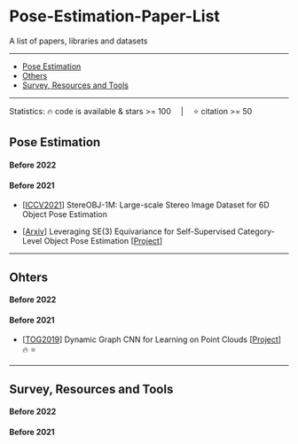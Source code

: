# Pose-Estimation-Paper-List
A list of papers, libraries and datasets

---
- [Pose Estimation](#Pose-Estimation)
- [Others](#Ohters)
- [Survey, Resources and Tools](#survey-resources-and-tools)
---



Statistics: :fire: code is available & stars >= 100 &emsp;|&emsp; :star: citation >= 50



## Pose Estimation

#### Before 2022

#### Before 2021
- [[ICCV2021](https://arxiv.org/abs/2109.10115v2)] StereOBJ-1M: Large-scale Stereo Image Dataset for 6D Object Pose Estimation

- [[Arxiv](https://arxiv.org/abs/2111.00190)] Leveraging SE(3) Equivariance for Self-Supervised Category-Level Object Pose Estimation [[Project](https://dragonlong.github.io/equi-pose/)]
---

## Ohters

#### Before 2022

#### Before 2021
- [[TOG2019](https://arxiv.org/pdf/1801.07829.pdf)] Dynamic Graph CNN for Learning on Point Clouds [[Project](https://liuziwei7.github.io/projects/DGCNN)] :fire: :star:

---

## Survey, Resources and Tools

#### Before 2022

#### Before 2021
